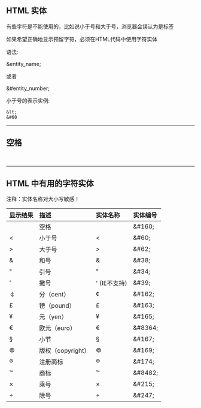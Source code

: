 ## HTML 实体

有些字符是不能使用的，比如说小于号和大于号，浏览器会误认为是标签

如果希望正确地显示预留字符，必须在HTML代码中使用字符实体

语法:

&entity\_name;

或者

&\#entity\_number;

小于号的表示实例:

```
&lt;
&#60
```

---

## 空格

&nbsp;

---

## HTML 中有用的字符实体

注释：实体名称对大小写敏感！

| 显示结果 | 描述 | 实体名称 | 实体编号 |
| :--- | :--- | :--- | :--- |
|  | 空格 | &nbsp; | &\#160; |
| &lt; | 小于号 | &lt; | &\#60; |
| &gt; | 大于号 | &gt; | &\#62; |
| & | 和号 | &amp; | &\#38; |
| " | 引号 | &quot; | &\#34; |
| ' | 撇号  | &apos; \(IE不支持\) | &\#39; |
| ￠ | 分（cent） | &cent; | &\#162; |
| £ | 镑（pound） | &pound; | &\#163; |
| ¥ | 元（yen） | &yen; | &\#165; |
| € | 欧元（euro） | &euro; | &\#8364; |
| § | 小节 | &sect; | &\#167; |
| © | 版权（copyright） | &copy; | &\#169; |
| ® | 注册商标 | &reg; | &\#174; |
| ™ | 商标 | &trade; | &\#8482; |
| × | 乘号 | &times; | &\#215; |
| ÷ | 除号 | &divide; | &\#247; |




